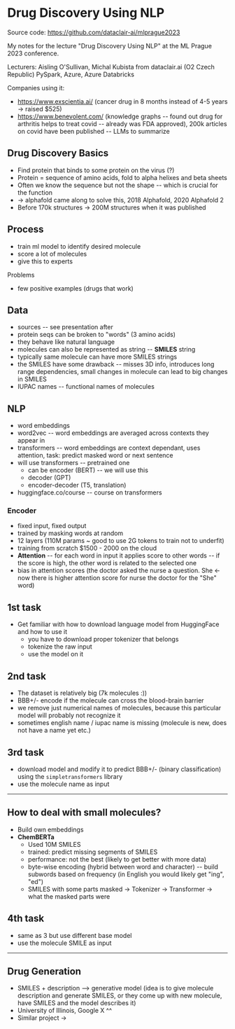# Drug Discovery Using NLP

Source code: https://github.com/dataclair-ai/mlprague2023

My notes for the lecture "Drug Discovery Using NLP" at the ML Prague 2023 conference.

Lecturers: Aisling O'Sullivan, Michal Kubista from dataclair.ai (O2 Czech Republic)
PySpark, Azure, Azure Databricks

Companies using it:

- https://www.exscientia.ai/ (cancer drug in 8 months instead of 4-5 years -> raised $525)
- https://www.benevolent.com/ (knowledge graphs -- found out drug for arthritis helps to treat covid -- already was FDA
  approved), 200k articles on covid have been published -- LLMs to summarize

## Drug Discovery Basics

- Find protein that binds to some protein on the virus (?)
- Protein = sequence of amino acids, fold to alpha helixes and beta sheets
- Often we know the sequence but not the shape -- which is crucial for the function
- -> alphafold came along to solve this, 2018 Alphafold, 2020 Alphafold 2
- Before 170k structures -> 200M structures when it was published

## Process

- train ml model to identify desired molecule
- score a lot of molecules
- give this to experts

Problems

- few positive examples (drugs that work)

## Data

- sources -- see presentation after
- protein seqs can be broken to "words" (3 amino acids)
- they behave like natural language
- molecules can also be represented as string -- **SMILES** string
- typically same molecule can have more SMILES strings
- the SMILES have some drawback -- misses 3D info, introduces long range dependencies, small changes in molecule can
  lead to big changes in SMILES
- IUPAC names -- functional names of molecules

## NLP

- word embeddings
- word2vec -- word embeddings are averaged across contexts they appear in
- transformers -- word embeddings are context dependant, uses attention, task: predict masked word or next sentence
- will use transformers -- pretrained one
    - can be encoder (BERT) -- we will use this
    - decoder (GPT)
    - encoder-decoder (T5, translation)
- huggingface.co/course -- course on transformers

### Encoder

- fixed input, fixed output
- trained by masking words at random
- 12 layers (110M params ~ good to use 2G tokens to train not to underfit)
- training from scratch $1500 - 2000 on the cloud
- **Attention** -- for each word in input it applies score to other words -- if the score is high, the other word is
  related to the selected one
- bias in attention scores (the doctor asked the nurse a question. She <- now there is higher attention score for nurse
  the doctor for the "She" word)

## 1st task

- Get familiar with how to download language model from HuggingFace and how to use it
    - you have to download proper tokenizer that belongs
    - tokenize the raw input
    - use the model on it

## 2nd task

- The dataset is relatively big (7k molecules :))
- BBB+/- encode if the molecule can cross the blood-brain barrier
- we remove just numerical names of molecules, because this particular model will probably not recognize it
- sometimes english name / iupac name is missing (molecule is new, does not have a name yet etc.)

## 3rd task

- download model and modify it to predict BBB+/- (binary classification) using the `simpletransformers` library
- use the molecule name as input

-----

## How to deal with small molecules?

- Build own embeddings
- **ChemBERTa**
    - Used 10M SMILES
    - trained: predict missing segments of SMILES
    - performance: not the best (likely to get better with more data)
    - byte-wise encoding (hybrid between word and character) -- build subwords based on frequency (in English you would
      likely get "ing", "ed")
    - SMILES with some parts masked -> Tokenizer -> Transformer -> what the masked parts were

## 4th task

- same as 3 but use different base model
- use the molecule SMILE as input

----

## Drug Generation

- SMILES + description --> generative model (idea is to give molecule description and generate SMILES, or they come up
  with new molecule, have SMILES and the model describes it)
- University of Illinois, Google X ^^
- Similar project -> 